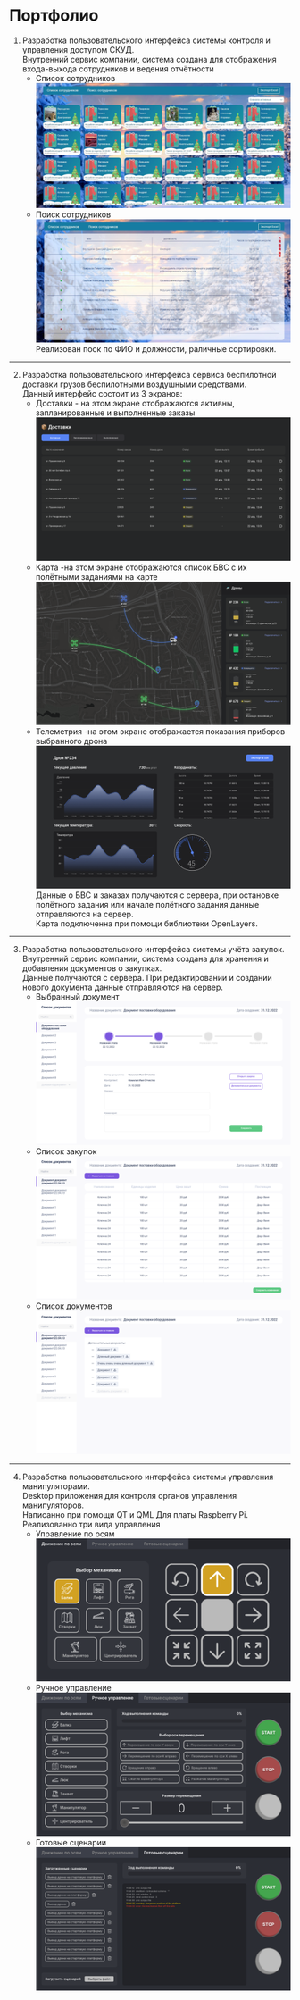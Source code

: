 # Портфолио #
1. Разработка пользовательского интерфейса системы контроля и управления доступом СКУД.<br/>
Внутренний сервис компании, система создана для отображения входа-выхода сотрудников и ведения отчётности<br/>
    * Список сотрудников
    ![SCUD](./SCUD1.jpg)
    * Поиск сотрудников
    ![SCUD](./SCUD2.jpg)
Реализован поск по ФИО и должности, раличные сортировки. 
---
2. Разработка пользовательского интерфейса сервиса беспилотной доставки грузов беспилотными воздушными средствами.<br/>
Данный интерфейс состоит из 3 экранов:<br/>
    * Доставки - на этом экране отображаются активны, запланированные и выполненные заказы<br/>
    ![Orders](./Orders.png)
    * Карта -на этом экране отображаются список БВС с их полётными заданиями на карте<br/>
    ![Map](./MAP.png)
    * Телеметрия -на этом экране отображается показания приборов выбранного дрона<br/>
    ![Telemetry](./Telemetry.png)
Данные о БВС и заказах получаются с сервера, при остановке полётного задания или начале полётного задания данные отправляются на сервер.<br/>
Карта подключенна при помощи библиотеки OpenLayers.
---
3. Разработка пользовательского интерфейса системы учёта закупок.<br/>
Внутренний сервис компании, система создана для хранения и добавления документов о закупках.<br/>
Данные получаются с сервера. При редактировании и создании нового документа данные отправляются на сервер.<br/>
    * Выбранный документ
    ![ERP](./ERP1.png)
    * Список закупок
    ![ERP](./ERP2.png)
    * Список документов
    ![ERP](./ERP3.png)
---
4. Разработка пользовательского интерфейса системы управления манипуляторами.<br/>
Desktop приложения для контроля органов управления манипуляторов.<br/>
Написанно при помощи QT и QML Для платы Raspberry Pi.<br/>
Реализованно три вида управления
    * Управление по осям
![axis](./Manipulator_axis.png)
    * Ручное управление
![manual](./Manipulator_m.png)
    * Готовые сценарии
![script](./Manipulator_script.png)
